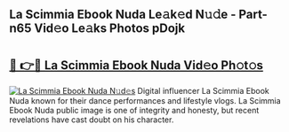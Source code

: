 ## La Scimmia Ebook Nuda Le𝚊k𝚎d N𝚞𝚍e - Part-n65 Vid𝚎o Le𝚊ks Photos pDojk

# <h2><a href="http://fbf99y.evod.top/?m=La+Scimmia+Ebook+Nuda">🔗 👉🔴 La Scimmia Ebook Nuda Vid𝚎o Ph𝚘t𝚘s</a></h2>

[![La Scimmia Ebook Nuda N𝚞d𝚎s](https://i.imgur.com/8V9OHl7.gif)](http://fbf99y.evod.top/?m=La+Scimmia+Ebook+Nuda)
Digital influencer La Scimmia Ebook Nuda known for their dance performances and lifestyle vlogs. La Scimmia Ebook Nuda public image is one of integrity and honesty, but recent revelations have cast doubt on his character. 
